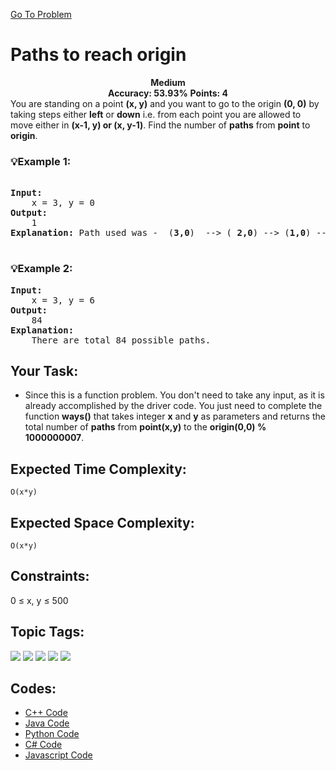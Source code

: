  [Go To Problem](https://www.geeksforgeeks.org/problems/paths-to-reach-origin3850/1)
# Paths to reach origin

<div align="center">
  <strong>Medium</strong>    
</div>
<div align="center">
       <strong>Accuracy: 53.93%</strong>    
               <strong>Points: 4</strong>
</div>
You are standing on a point <strong>(x, y)</strong> and you want to go to the origin <strong>(0, 0)</strong> by taking steps either <strong>left</strong> or <strong>down</strong> i.e. from each point you are allowed to move either in <strong>(x-1, y) or (x, y-1)</strong>. Find the number of <strong>paths</strong> from <strong>point</strong> to <strong>origin</strong>.

### 💡Example 1:
<pre>

<strong>Input:</strong>
    x = 3, y = 0 
<strong>Output:</strong> 
    1
<strong>Explanation:</strong> Path used was -  (<strong>3,0</strong>)  --> (<strong> 2,0</strong>) --> (<strong>1,0</strong>) --> (<strong>0,0</strong>).We can see that there is no other path than this, so we return 1.

</pre>
### 💡Example 2:
<pre>
<strong>Input:</strong>
    x = 3, y = 6
<strong>Output:</strong> 
    84 
<strong>Explanation:</strong>
    There are total 84 possible paths.
</pre>
## Your Task:
  - Since this is a function problem. You don't need to take any input, as it is already accomplished by the driver code. You just need to complete the function <strong>ways()</strong> that takes integer <strong>x</strong> and <strong>y</strong> as parameters and returns the total number of <strong>paths</strong> from <strong>point(x,y)</strong> to the <strong>origin(0,0) % 1000000007</strong>.

## Expected Time Complexity:
 ```O(x*y)```
## Expected Space Complexity: 
```O(x*y)```

## Constraints: 
0 ≤ x, y ≤ 500





## Topic Tags:
<p align="left">
  <a href="https://www.geeksforgeeks.org/explore/?category[]=Arrays"><img src="https://img.shields.io/badge/Arrays-258FFA?style=flat&logo=Arrays&logoColor=FF&labelColor=4322C&color=FFFAB7" /></a>
  <a href="https://www.geeksforgeeks.org/explore/?category[]=Dynamic%20Programming"><img src="https://img.shields.io/badge/Dynamic%20Programming-258FFA?style=flat&logo=Dynamic%20Programming&logoColor=FF&labelColor=FFF5E0&color=FFF5E0" /></a>
  <a href="https://www.geeksforgeeks.org/explore/?category[]=Matrix"><img src="https://img.shields.io/badge/Matrix-258FFA?style=flat&logo=Matrix&logoColor=FF&labelColor=43822C&color=43822C" /></a>
   <a href="https://www.geeksforgeeks.org/explore/?category[]=Data%20Structures"><img src="https://img.shields.io/badge/Data%20Structures-100000?style=flat&logo=Data Structures&logoColor=F7F7F7&labelcolor=2A79D7&color=2A79D7" /></a>
   <a href="https://www.geeksforgeeks.org/explore/?category[]=Algorithms"><img src="https://img.shields.io/badge/Algorithms-100000?style=flat&logo=Algorithms&logoColor=F7F7F7&labelcolor=874CCC&color=874CCC" /></a>
 


## Codes:

 - [C++ Code](https://github.com/HackResist/GeeksForGeeks-POTD/blob/main/24-04-2024/Paths%20to%20reach%20origin.cpp) 
 - [Java Code](https://github.com/HackResist/GeeksForGeeks-POTD/blob/main/24-04-2024/Paths%20to%20reach%20origin.java)
 - [Python Code](https://github.com/HackResist/GeeksForGeeks-POTD/blob/main/24-04-2024/Paths%20to%20reach%20origin.py)
 - [C# Code](https://github.com/HackResist/GeeksForGeeks-POTD/blob/main/24-04-2024/Paths%20to%20reach%20origin.cs)
 - [Javascript Code](https://github.com/HackResist/GeeksForGeeks-POTD/blob/main/24-04-2024/Paths%20to%20reach%20origin.js)


 
